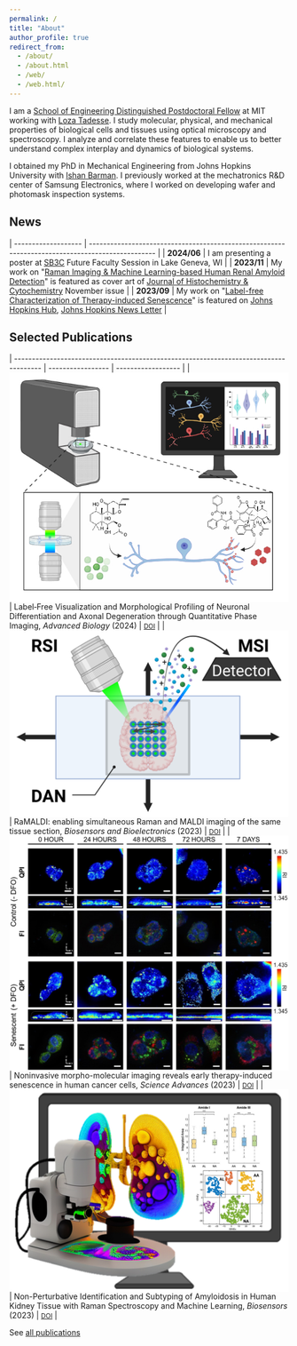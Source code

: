 ```yaml
---
permalink: /
title: "About"
author_profile: true
redirect_from: 
  - /about/
  - /about.html
  - /web/
  - /web.html/
---
```


I am a [School of Engineering Distinguished Postdoctoral Fellow](https://engineering.mit.edu/the-mit-postdoctoral-fellowship-program-for-engineering-excellence/) at MIT working with [Loza Tadesse](https://tadesselab.mit.edu/). I study molecular, physical, and mechanical properties of biological cells and tissues using optical microscopy and spectroscopy. I analyze and correlate these features to enable us to better understand complex interplay and dynamics of biological systems.


I obtained my PhD in Mechanical Engineering from Johns Hopkins University with [Ishan Barman](https://www.barman.wse.jhu.edu/). I previously worked at the mechatronics R&D center of Samsung Electronics, where I worked on developing wafer and photomask inspection systems.

News
------

| ------------------- | ------------------------------------------------------------------------------------------------ |
| <b>2024/06</b>      | I am presenting a poster at [SB3C](https://sb3c.org/) Future Faculty Session in Lake Geneva, WI            |
| <b>2023/11</b>      | My work on "[Raman Imaging & Machine Learning-based Human Renal Amyloid Detection](https://doi.org/10.1369/00221554231206858)" is featured as cover art of [Journal of Histochemistry & Cytochemistry](https://journals.sagepub.com/loi/jhca/group/d2020.y2023) November issue                                        |
| <b>2023/09</b>      | My work on "[Label-free Characterization of Therapy-induced Senescence](https://doi.org/10.1126/sciadv.adg6231)" is featured on [Johns Hopkins Hub](https://hub.jhu.edu/2023/09/22/microscopy-cancer-detection/), [Johns Hopkins News Letter](https://www.jhunewsletter.com/article/2023/10/microscopy-methods-have-potential-to-detect-treatment-resistant-cancer-cells-early)                      |


Selected Publications
------

| ------------------------------------------------------------------------------------- | ----------------- | ------------------ |
| <img src='/images/ToC_AdvBiol.jpeg' width="650px" height="auto" style="vertical-align:middle" /> | Label‐Free Visualization and Morphological Profiling of Neuronal Differentiation and Axonal Degeneration through Quantitative Phase Imaging, <i>Advanced Biology</i> (2024) | <small>[DOI](https://doi.org/10.1369/00221554231206858)</small> | 
| <img src='/images/ToC_RaMALDI.jpg' width="650px" height="auto" style="vertical-align:middle" /> | RaMALDI: enabling simultaneous Raman and MALDI imaging of the same tissue section, <i>Biosensors and Bioelectronics</i> (2023) | <small>[DOI](https://doi.org/10.1016/j.bios.2023.115597)</small> |
| <img src='/images/QPI_Senescence.jpg' width="650px" height="auto" style="vertical-align:middle" /> | Noninvasive morpho-molecular imaging reveals early therapy-induced senescence in human cancer cells, <i>Science Advances</i> (2023) | <small>[DOI](https://doi.org/10.1126/sciadv.adg6231)</small> |
| <img src='/images/ToC_Amyloid.jpg' width="650px" height="auto" style="vertical-align:middle" /> | Non-Perturbative Identification and Subtyping of Amyloidosis in Human Kidney Tissue with Raman Spectroscopy and Machine Learning, <i>Biosensors</i> (2023) | <small>[DOI](https://doi.org/10.3390/bios13040466)</small> |

See [all publications](https://jhkim0714.github.io/publications)
